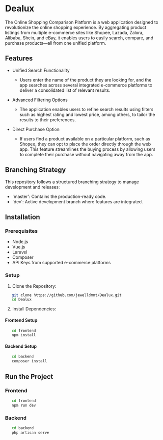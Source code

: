 
# Dealux

The Online Shopping Comparison Platform is a web application designed to revolutionize the online shopping experience. By aggregating product listings from multiple e-commerce sites like Shopee, Lazada, Zalora, Alibaba, Shein, and eBay, it enables users to easily search, compare, and purchase products—all from one unified platform.


## Features

- Unified Search Functionality
    - Users enter the name of the product they are looking for, and the app searches across several integrated e-commerce platforms to deliver a consolidated list of relevant results.

- Advanced Filtering Options
    - The application enables users to refine search results using filters such as highest rating and lowest price, among others, to tailor the results to their preferences.

- Direct Purchase Option
    - If users find a product available on a particular platform, such as Shopee, they can opt to place the order directly through the web app. This feature streamlines the buying process by allowing users to complete their purchase without navigating away from the app.

## Branching Strategy
This repository follows a structured branching strategy to manage development and releases:

- 'master': Contains the production-ready code.
- 'dev': Active development branch where features are integrated.

## Installation

### Prerequisites
- Node.js
- Vue.js 
- Laravel
- Composer 
- API Keys from supported e-commerce platforms 

### Setup
1. Clone the Repository:
```bash
   git clone https://github.com/jewelldmnt/Dealux.git
   cd Dealux
```

2. Install Dependencies:
#### Frontend Setup
```bash
   cd frontend
   npm install
```

#### Backend Setup
```bash
   cd backend
   composer install
```

## Run the Project
### Frontend 
```bash
   cd frontend
   npm run dev
```
### Backend 
```bash
   cd backend
   php artisan serve 
```